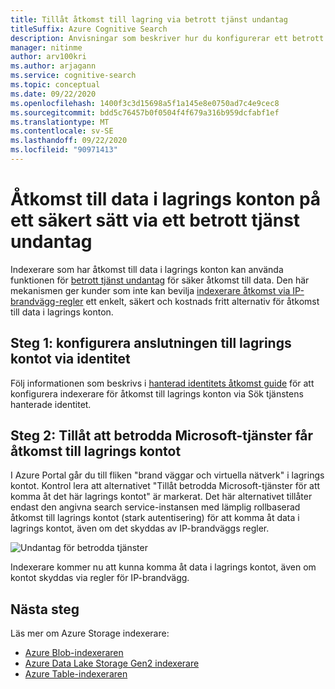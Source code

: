 ```yaml
---
title: Tillåt åtkomst till lagring via betrott tjänst undantag
titleSuffix: Azure Cognitive Search
description: Anvisningar som beskriver hur du konfigurerar ett betrott tjänst undantag för att komma åt data från lagrings konton på ett säkert sätt.
manager: nitinme
author: arv100kri
ms.author: arjagann
ms.service: cognitive-search
ms.topic: conceptual
ms.date: 09/22/2020
ms.openlocfilehash: 1400f3c3d15698a5f1a145e8e0750ad7c4e9cec8
ms.sourcegitcommit: bdd5c76457b0f0504f4f679a316b959dcfabf1ef
ms.translationtype: MT
ms.contentlocale: sv-SE
ms.lasthandoff: 09/22/2020
ms.locfileid: "90971413"
---
```

# <a name="accessing-data-in-storage-accounts-securely-via-trusted-service-exception"></a>Åtkomst till data i lagrings konton på ett säkert sätt via ett betrott tjänst undantag

Indexerare som har åtkomst till data i lagrings konton kan använda funktionen för [betrott tjänst undantag](https://docs.microsoft.com/azure/storage/common/storage-network-security#exceptions) för säker åtkomst till data. Den här mekanismen ger kunder som inte kan bevilja [indexerare åtkomst via IP-brandvägg-regler](search-indexer-howto-access-ip-restricted.md) ett enkelt, säkert och kostnads fritt alternativ för åtkomst till data i lagrings konton.

## <a name="step-1-configure-connection-to-the-storage-account-via-identity"></a>Steg 1: konfigurera anslutningen till lagrings kontot via identitet

Följ informationen som beskrivs i [hanterad identitets åtkomst guide](search-howto-managed-identities-storage.md) för att konfigurera indexerare för åtkomst till lagrings konton via Sök tjänstens hanterade identitet.

## <a name="step-2-allow-trusted-microsoft-services-to-access-the-storage-account"></a>Steg 2: Tillåt att betrodda Microsoft-tjänster får åtkomst till lagrings kontot

I Azure Portal går du till fliken "brand väggar och virtuella nätverk" i lagrings kontot. Kontrol lera att alternativet "Tillåt betrodda Microsoft-tjänster för att komma åt det här lagrings kontot" är markerat. Det här alternativet tillåter endast den angivna search service-instansen med lämplig rollbaserad åtkomst till lagrings kontot (stark autentisering) för att komma åt data i lagrings kontot, även om det skyddas av IP-brandväggs regler.

![Undantag för betrodda tjänster](media\search-indexer-howto-secure-access\exception.png "Undantag för betrodda tjänster")

Indexerare kommer nu att kunna komma åt data i lagrings kontot, även om kontot skyddas via regler för IP-brandvägg.

## <a name="next-steps"></a>Nästa steg

Läs mer om Azure Storage indexerare:

- [Azure Blob-indexeraren](search-howto-indexing-azure-blob-storage.md)
- [Azure Data Lake Storage Gen2 indexerare](search-howto-index-azure-data-lake-storage.md)
- [Azure Table-indexeraren](search-howto-indexing-azure-tables.md)

